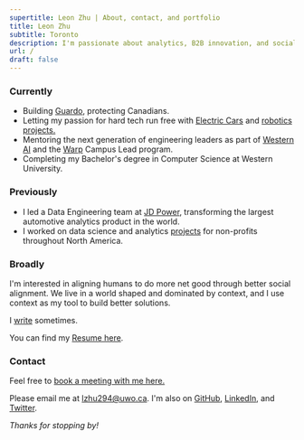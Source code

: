 ```yaml
---
supertitle: Leon Zhu | About, contact, and portfolio
title: Leon Zhu
subtitle: Toronto
description: I'm passionate about analytics, B2B innovation, and social computing.
url: /
draft: false
---
```



### Currently

- Building [Guardo](/portfolio/guardo), protecting Canadians.
- Letting my passion for hard tech run free with [Electric Cars](/portfolio/regen) and <a href="https://x.com/sincethestudy/status/1889740418784334241" class="button ~info">robotics projects.</a>
- Mentoring the next generation of engineering leaders as part of [Western AI](/portfolio/wai) and the [Warp](/portfolio/warp) Campus Lead program.
- Completing my Bachelor's degree in Computer Science at Western University.

### Previously

- I led a Data Engineering team at [JD Power](/portfolio/jdpower), transforming the largest automotive analytics product in the world.
- I worked on data science and analytics [projects](/portfolio/pangea) for non-profits throughout North America.

### Broadly

I'm interested in aligning humans to do more net good through better social alignment. We live in a world shaped and dominated by context, and I use context as my tool to build better solutions. 

I [write](/blog) sometimes.

You can find my [Resume here](/resume).


### Contact

Feel free to <a href="https://cal.com/leonz" class="button ~info">book a meeting with me here.</a>

Please email me at [lzhu294@uwo.ca](mailto:lzhu294@uwo.ca). I'm also on [GitHub](https://github.com/lehzhu), [LinkedIn](https://www.linkedin.com/in/leon-zhu/), and [Twitter](https://x.com/towheretobegin). 



_Thanks for stopping by!_
